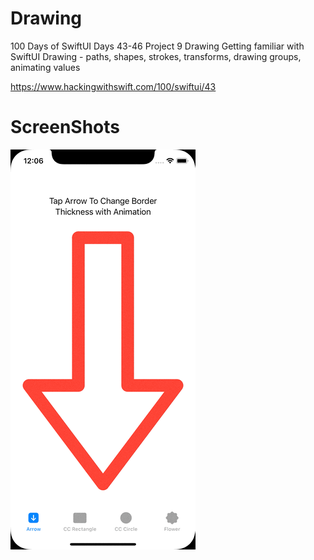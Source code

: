 # Drawing
100 Days of SwiftUI Days 43-46 Project 9 Drawing
Getting familiar with SwiftUI Drawing - paths, shapes, strokes, transforms, drawing groups, animating values

https://www.hackingwithswift.com/100/swiftui/43

# ScreenShots
![Drawing Screenshot](<https://github.com/clearlynow/Drawing/blob/main/drawing.gif>)
